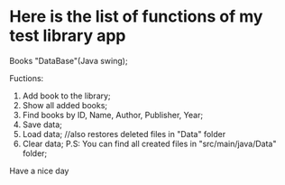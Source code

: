# Here is the list of functions of my test library app
Books "DataBase"(Java swing);

Fuctions: 
1) Add book to the library;
2) Show all added books;
3) Find books by ID, Name, Author, Publisher, Year;
3) Save data;
4) Load data; //also restores deleted files in "Data" folder
5) Clear data;
P.S: You can find all created files in "src/main/java/Data" folder; 

Have a nice day
